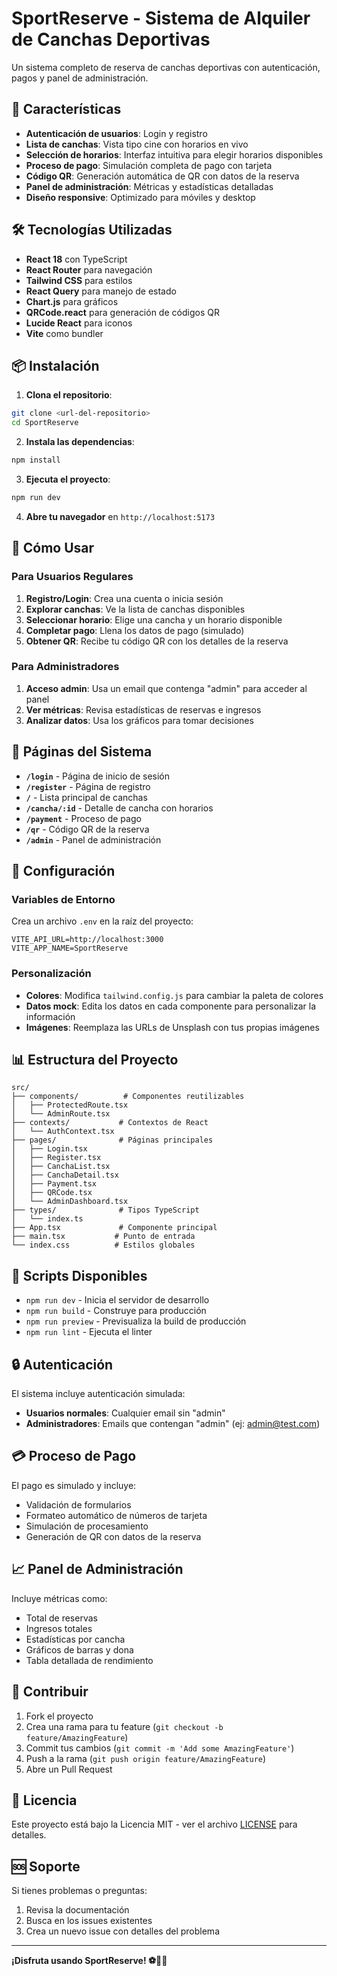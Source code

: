 # SportReserve - Sistema de Alquiler de Canchas Deportivas

Un sistema completo de reserva de canchas deportivas con autenticación, pagos y panel de administración.

## 🚀 Características

- **Autenticación de usuarios**: Login y registro
- **Lista de canchas**: Vista tipo cine con horarios en vivo
- **Selección de horarios**: Interfaz intuitiva para elegir horarios disponibles
- **Proceso de pago**: Simulación completa de pago con tarjeta
- **Código QR**: Generación automática de QR con datos de la reserva
- **Panel de administración**: Métricas y estadísticas detalladas
- **Diseño responsive**: Optimizado para móviles y desktop

## 🛠️ Tecnologías Utilizadas

- **React 18** con TypeScript
- **React Router** para navegación
- **Tailwind CSS** para estilos
- **React Query** para manejo de estado
- **Chart.js** para gráficos
- **QRCode.react** para generación de códigos QR
- **Lucide React** para iconos
- **Vite** como bundler

## 📦 Instalación

1. **Clona el repositorio**:
```bash
git clone <url-del-repositorio>
cd SportReserve
```

2. **Instala las dependencias**:
```bash
npm install
```

3. **Ejecuta el proyecto**:
```bash
npm run dev
```

4. **Abre tu navegador** en `http://localhost:5173`

## 🎯 Cómo Usar

### Para Usuarios Regulares

1. **Registro/Login**: Crea una cuenta o inicia sesión
2. **Explorar canchas**: Ve la lista de canchas disponibles
3. **Seleccionar horario**: Elige una cancha y un horario disponible
4. **Completar pago**: Llena los datos de pago (simulado)
5. **Obtener QR**: Recibe tu código QR con los detalles de la reserva

### Para Administradores

1. **Acceso admin**: Usa un email que contenga "admin" para acceder al panel
2. **Ver métricas**: Revisa estadísticas de reservas e ingresos
3. **Analizar datos**: Usa los gráficos para tomar decisiones

## 📱 Páginas del Sistema

- **`/login`** - Página de inicio de sesión
- **`/register`** - Página de registro
- **`/`** - Lista principal de canchas
- **`/cancha/:id`** - Detalle de cancha con horarios
- **`/payment`** - Proceso de pago
- **`/qr`** - Código QR de la reserva
- **`/admin`** - Panel de administración

## 🔧 Configuración

### Variables de Entorno

Crea un archivo `.env` en la raíz del proyecto:

```env
VITE_API_URL=http://localhost:3000
VITE_APP_NAME=SportReserve
```

### Personalización

- **Colores**: Modifica `tailwind.config.js` para cambiar la paleta de colores
- **Datos mock**: Edita los datos en cada componente para personalizar la información
- **Imágenes**: Reemplaza las URLs de Unsplash con tus propias imágenes

## 📊 Estructura del Proyecto

```
src/
├── components/          # Componentes reutilizables
│   ├── ProtectedRoute.tsx
│   └── AdminRoute.tsx
├── contexts/           # Contextos de React
│   └── AuthContext.tsx
├── pages/              # Páginas principales
│   ├── Login.tsx
│   ├── Register.tsx
│   ├── CanchaList.tsx
│   ├── CanchaDetail.tsx
│   ├── Payment.tsx
│   ├── QRCode.tsx
│   └── AdminDashboard.tsx
├── types/              # Tipos TypeScript
│   └── index.ts
├── App.tsx             # Componente principal
├── main.tsx           # Punto de entrada
└── index.css          # Estilos globales
```

## 🚀 Scripts Disponibles

- `npm run dev` - Inicia el servidor de desarrollo
- `npm run build` - Construye para producción
- `npm run preview` - Previsualiza la build de producción
- `npm run lint` - Ejecuta el linter

## 🔒 Autenticación

El sistema incluye autenticación simulada:

- **Usuarios normales**: Cualquier email sin "admin"
- **Administradores**: Emails que contengan "admin" (ej: admin@test.com)

## 💳 Proceso de Pago

El pago es simulado y incluye:

- Validación de formularios
- Formateo automático de números de tarjeta
- Simulación de procesamiento
- Generación de QR con datos de la reserva

## 📈 Panel de Administración

Incluye métricas como:

- Total de reservas
- Ingresos totales
- Estadísticas por cancha
- Gráficos de barras y dona
- Tabla detallada de rendimiento

## 🤝 Contribuir

1. Fork el proyecto
2. Crea una rama para tu feature (`git checkout -b feature/AmazingFeature`)
3. Commit tus cambios (`git commit -m 'Add some AmazingFeature'`)
4. Push a la rama (`git push origin feature/AmazingFeature`)
5. Abre un Pull Request

## 📄 Licencia

Este proyecto está bajo la Licencia MIT - ver el archivo [LICENSE](LICENSE) para detalles.

## 🆘 Soporte

Si tienes problemas o preguntas:

1. Revisa la documentación
2. Busca en los issues existentes
3. Crea un nuevo issue con detalles del problema

---

**¡Disfruta usando SportReserve! ⚽🏀🎾** 